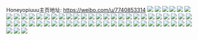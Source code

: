 Honeyopiuuu主页地址: https://weibo.com/u/7740853314 
![](https://wx4.sinaimg.cn/mw2000/008rRPyOgy1h91pkaexhej32c03404qs.jpg) 
![](https://wx4.sinaimg.cn/mw2000/008rRPyOgy1h91pks68pxj32c0340npd.jpg) 
![](https://wx4.sinaimg.cn/mw2000/008rRPyOgy1h91pkeigndj32c035rnph.jpg) 
![](https://wx4.sinaimg.cn/mw2000/008rRPyOgy1h91pkhsd4lj32aj321qv7.jpg) 
![](https://wx4.sinaimg.cn/mw2000/008rRPyOgy1h91pkl5inej32c0340b2c.jpg) 
![](https://wx4.sinaimg.cn/mw2000/008rRPyOgy1h91pkpdy0zj326i2wohdv.jpg) 
![](https://wx4.sinaimg.cn/mw2000/008rRPyOly1h8k2h2adtnj30tu14cqe5.jpg) 
![](https://wx4.sinaimg.cn/mw2000/008rRPyOly1h8k2h2m3q8j30tu13udyc.jpg) 
![](https://wx4.sinaimg.cn/mw2000/008rRPyOly1h8k2ft0mfaj32c0340b2g.jpg) 
![](https://wx4.sinaimg.cn/mw2000/008rRPyOly1h8k2h2zfn3j30u2142wvg.jpg) 
![](https://wx4.sinaimg.cn/mw2000/008rRPyOly1h8k2h3bok4j30tu13u7i2.jpg) 
![](https://wx4.sinaimg.cn/mw2000/008rRPyOly1h8k2h3t7e0j30tu13u7oe.jpg) 
![](https://wx4.sinaimg.cn/mw2000/008rRPyOly1h8k2h481g2j30tu13u4ab.jpg) 
![](https://wx4.sinaimg.cn/mw2000/008rRPyOly1h8k2h4k0s1j30ty13wwt3.jpg) 
![](https://wx4.sinaimg.cn/mw2000/008rRPyOly1h8k2h1vs7zj30u0140dom.jpg) 
![](https://wx4.sinaimg.cn/mw2000/008rRPyOly1h8k2fzchovj30u0140dn4.jpg) 
![](https://wx4.sinaimg.cn/mw2000/008rRPyOly1h8cbj3bbdbj31sc2ds1ky.jpg) 
![](https://wx4.sinaimg.cn/mw2000/008rRPyOly1h8cbj5gyejj31sc2ds7wi.jpg) 
![](https://wx4.sinaimg.cn/mw2000/008rRPyOly1h8amubishjj30u014011u.jpg) 
![](https://wx4.sinaimg.cn/mw2000/008rRPyOly1h8amujji1oj30u0140jzq.jpg) 
![](https://wx4.sinaimg.cn/mw2000/008rRPyOgy1h857dyqs9zj30u014045n.jpg) 
![](https://wx4.sinaimg.cn/mw2000/008rRPyOgy1h857dvf8hij31400u0mzn.jpg) 
![](https://wx4.sinaimg.cn/mw2000/008rRPyOgy1h857dxivkdj30u0140gvt.jpg) 
![](https://wx4.sinaimg.cn/mw2000/008rRPyOgy1h857dy5ilbj30u0140jy5.jpg) 
![](https://wx4.sinaimg.cn/mw2000/008rRPyOly1h7sxcbcom6j31xs2l11kx.jpg) 
![](https://wx4.sinaimg.cn/mw2000/008rRPyOly1h7sxcar9dxj32c03407wi.jpg) 
![](https://wx4.sinaimg.cn/mw2000/008rRPyOly1h77kv3w3mzj30u0140jtz.jpg) 
![](https://wx4.sinaimg.cn/mw2000/008rRPyOly1h77kv52jm4j31400u0tbl.jpg) 
![](https://wx4.sinaimg.cn/mw2000/008rRPyOly1h77kv6d556j31400u076s.jpg) 
![](https://wx4.sinaimg.cn/mw2000/008rRPyOly1h77kv7we7nj30u0140tbb.jpg) 
![](https://wx4.sinaimg.cn/mw2000/008rRPyOly1h77kv9897nj30u0140qav.jpg) 
![](https://wx4.sinaimg.cn/mw2000/008rRPyOly1h77kva9vlcj30u0140q67.jpg) 
![](https://wx4.sinaimg.cn/mw2000/008rRPyOly1h77kvbeamtj30u014tqe0.jpg) 
![](https://wx4.sinaimg.cn/mw2000/008rRPyOly1h77kvccuewj30u01407cx.jpg) 
![](https://wx4.sinaimg.cn/mw2000/008rRPyOly1h77kvcylvcj30u01400xg.jpg) 
![](https://wx4.sinaimg.cn/mw2000/008rRPyOly1h74whgdycwj30u0190jx3.jpg) 
![](https://wx4.sinaimg.cn/mw2000/008rRPyOly1h74whhdwawj318g0tmafe.jpg) 
![](https://wx4.sinaimg.cn/mw2000/008rRPyOly1h74whv7tp3j30tn0sa42g.jpg) 
![](https://wx4.sinaimg.cn/mw2000/008rRPyOly1h74whjbgj0j30u01hcdoi.jpg) 
![](https://wx4.sinaimg.cn/mw2000/008rRPyOly1h74whfe31lj30u01hcwib.jpg) 
![](https://wx4.sinaimg.cn/mw2000/008rRPyOly1h74wht0hrcj30u019x0tw.jpg) 
![](https://wx4.sinaimg.cn/mw2000/008rRPyOly1h6zw96nhrxj30u0140gt6.jpg) 
![](https://wx4.sinaimg.cn/mw2000/008rRPyOly1h6zw97co1tj30u014nqft.jpg) 
![](https://wx4.sinaimg.cn/mw2000/008rRPyOgy1h6p9yvjznoj30u0140gnu.jpg) 
![](https://wx4.sinaimg.cn/mw2000/008rRPyOly1h67yob8da4j30u0140k09.jpg) 
![](https://wx4.sinaimg.cn/mw2000/008rRPyOly1h67yobkmc5j30u0140dhp.jpg) 
![](https://wx4.sinaimg.cn/mw2000/008rRPyOly1h67yoco5hqj30u0140dp1.jpg) 
![](https://wx4.sinaimg.cn/mw2000/008rRPyOly1h67yocxpe2j30u0140tec.jpg) 
![](https://wx4.sinaimg.cn/mw2000/008rRPyOly1h67mdpf2w2j30u014012o.jpg) 
![](https://wx4.sinaimg.cn/mw2000/008rRPyOly1h5llavkssrj30u0140qa0.jpg) 
![](https://wx4.sinaimg.cn/mw2000/008rRPyOly1h5i2nn5jo6j30u01407aw.jpg) 
![](https://wx4.sinaimg.cn/mw2000/008rRPyOly1h5i2nq269vj30u0140wl6.jpg) 
![](https://wx4.sinaimg.cn/mw2000/008rRPyOgy1h50426359uj30u0140jzg.jpg) 
![](https://wx4.sinaimg.cn/mw2000/008rRPyOly1h48sv8ht08j30u0140ahz.jpg) 
![](https://wx4.sinaimg.cn/mw2000/008rRPyOly1h48sv92k08j30u0140wkx.jpg) 
![](https://wx4.sinaimg.cn/mw2000/008rRPyOly1h48sv7iyr7j30u0140ai5.jpg) 
![](https://wx4.sinaimg.cn/mw2000/008rRPyOly1h48sv9qh8rj30u0140qb7.jpg) 
![](https://wx4.sinaimg.cn/mw2000/008rRPyOly1h48svabjrqj30u0140qbt.jpg) 
![](https://wx4.sinaimg.cn/mw2000/008rRPyOly1h48svaybupj30u0140gu8.jpg) 
